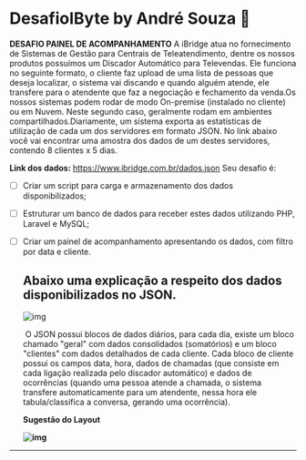 # DesafioIByte by André Souza :space_invader:



**DESAFIO PAINEL DE ACOMPANHAMENTO**
	A iBridge atua no fornecimento de Sistemas de Gestão para Centrais de Teleatendimento, dentre os nossos produtos possuímos um Discador Automático para Televendas. Ele funciona no seguinte formato, o cliente faz upload de uma lista de pessoas que deseja localizar, o sistema vai discando e quando alguém atende, ele transfere para o atendente que faz a negociação e fechamento da venda.Os nossos sistemas podem rodar de modo On-premise (instalado no cliente) ou em Nuvem. Neste segundo caso, geralmente rodam em ambientes compartilhados.Diariamente, um sistema exporta as estatísticas de utilização de cada um dos servidores em formato JSON. No link abaixo você vai encontrar uma amostra dos dados de um destes servidores, contendo 8 clientes x 5 dias.



**Link dos dados:** https://www.ibridge.com.br/dados.json
Seu desafio é:



- [ ] Criar um script para carga e armazenamento dos dados disponibilizados;

- [ ] Estruturar um banco de dados para receber estes dados utilizando PHP, Laravel e MySQL;

- [ ] Criar um painel de acompanhamento apresentando os dados, com filtro por data e cliente.
  	

  ## Abaixo uma explicação a respeito dos dados disponibilizados no JSON. 

  

  ![img](https://lh4.googleusercontent.com/-Ppoz3vebbRWca-Qkhjyf7I9_rl9kWMEQJI2mYCznOcue2382yeZqUpsZwvRocedmGPC9xf7CXF_G8i2V3dV3lpzQL4siCzyYqCTUA9zZF0AufKwLcmn2bHNTGNRv3SHT0USKcSogdGgtWbqSQ)

  

  ​	O JSON possui blocos de dados diários, para cada dia, existe um bloco chamado "geral" com dados consolidados (somatórios) e um bloco "clientes" com dados detalhados de cada cliente. Cada bloco de cliente possui os campos data, hora, dados de chamadas (que consiste em cada ligação realizada pelo discador automático) e dados de ocorrências (quando uma pessoa atende a chamada, o sistema transfere automaticamente para um atendente, nessa hora ele tabula/classifica a conversa, gerando uma ocorrência).

  

  

  **Sugestão do Layout**

  

  **![img](https://lh6.googleusercontent.com/q2cB19isfNBL8bhQfde7-pwy6NStQkzXOhNmHh6NHj0LsJYj0RVg5hQaSMxkVVxfALHDP0r13MXLAlQjKkYYOn-zWSM7dHacTx8NNMMEtbXEM3_YbRkZcqYq8iS3ibHxJNrFJfH3F0nWcAhYLQ)**

  

<hr><br>













